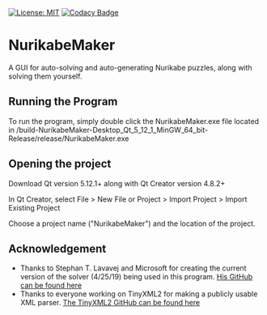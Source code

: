 [![License: MIT](https://img.shields.io/badge/License-MIT-yellow.svg)](https://github.com/Malorn44/NurikabeMaker/blob/master/LICENSE)
[![Codacy Badge](https://api.codacy.com/project/badge/Grade/ce80ba03b87643fc8f90fbe0ea455e5a)](https://www.codacy.com/app/Malorn44/NurikabeMaker?utm_source=github.com&amp;utm_medium=referral&amp;utm_content=Malorn44/NurikabeMaker&amp;utm_campaign=Badge_Grade)

# NurikabeMaker
A GUI for auto-solving and auto-generating Nurikabe puzzles, along with solving them yourself.

## Running the Program
To run the program, simply double click the NurikabeMaker.exe file located in /build-NurikabeMaker-Desktop_Qt_5_12_1_MinGW_64_bit-Release/release/NurikabeMaker.exe

## Opening the project
Download Qt version 5.12.1+ along with Qt Creator version 4.8.2+

In Qt Creator, select File > New File or Project > Import Project > Import Existing Project

Choose a project name ("NurikabeMaker") and the location of the project.

## Acknowledgement
- Thanks to Stephan T. Lavavej and Microsoft for creating the current version of the solver (4/25/19) being used in this program. [His GitHub can be found here](https://github.com/Microsoft/nurikabe)
- Thanks to everyone working on TinyXML2 for making a publicly usable XML parser. [The TinyXML2 GitHub can be found here](https://github.com/leethomason/tinyxml2)
